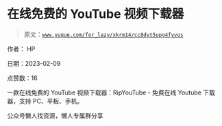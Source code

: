 # 在线免费的 YouTube 视频下载器

> 原文：[`www.yuque.com/for_lazy/xkrm14/cc8dyt5upg4fyvos`](https://www.yuque.com/for_lazy/xkrm14/cc8dyt5upg4fyvos)



作者： HP



日期：2023-02-09



点赞数：16

<ne-hole id="u92c28718" data-lake-id="u92c28718">

一款在线免费的 YouTube 视频下载器：RipYouTube - 免费在线 Youtube 下载器，支持 PC、平板、手机。

<ne-hole id="ub2e6a589" data-lake-id="ub2e6a589">

公众号懒人找资源，懒人专属群分享

</ne-hole></ne-hole>